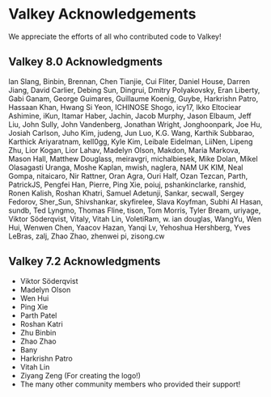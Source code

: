 # Valkey Acknowledgements

We appreciate the efforts of all who contributed code to Valkey!

## <a id="80-valkey-acknowledgments"></a>Valkey 8.0 Acknowledgments


lan Slang, Binbin, Brennan, Chen Tianjie, Cui Fliter, Daniel House, Darren Jiang,
David Carlier, Debing Sun, Dingrui, Dmitry Polyakovsky, Eran Liberty, Gabi Ganam,
George Guimares, Guillaume Koenig, Guybe, Harkrishn Patro, Hassaan Khan, Hwang Si Yeon,
ICHINOSE Shogo, icy17, Ikko Eltociear Ashimine, iKun, Itamar Haber, Jachin, Jacob Murphy,
Jason Elbaum, Jeff Liu, John Sully, John Vandenberg, Jonathan Wright, Jonghoonpark, Joe Hu,
Josiah Carlson, Juho Kim, judeng, Jun Luo, K.G. Wang, Karthik Subbarao, Karthick Ariyaratnam,
kell0gg, Kyle Kim, Leibale Eidelman, LiiNen, Lipeng Zhu, Lior Kogan, Lior Lahav, Madelyn Olson,
Makdon, Maria Markova, Mason Hall, Matthew Douglass, meiravgri, michalbiesek, Mike Dolan,
Mikel Olasagasti Uranga, Moshe Kaplan, mwish, naglera, NAM UK KIM, Neal Gompa, nitaicaro,
Nir Rattner, Oran Agra, Ouri Half, Ozan Tezcan, Parth, PatrickJS, Pengfei Han, Pierre, Ping Xie,
poiuj, pshankinclarke, ranshid, Ronen Kalish, Roshan Khatri, Samuel Adetunji, Sankar, secwall,
Sergey Fedorov, Sher_Sun, Shivshankar, skyfirelee, Slava Koyfman, Subhi Al Hasan, sundb,
Ted Lyngmo, Thomas Fline, tison, Tom Morris, Tyler Bream, uriyage, Viktor Söderqvist, Vitaly,
Vitah Lin, VoletiRam, w. ian douglas, WangYu, Wen Hui, Wenwen Chen, Yaacov Hazan, Yanqi Lv,
Yehoshua Hershberg, Yves LeBras, zalj, Zhao Zhao, zhenwei pi, zisong.cw

## <a id="72-valkey-acknowledgments"></a>Valkey 7.2 Acknowledgments


- Viktor Söderqvist
- Madelyn Olson
- Wen Hui
- Ping Xie
- Parth Patel
- Roshan Katri
- Zhu Binbin
- Zhao Zhao
- Bany
- Harkrishn Patro
- Vitah Lin
- Ziyang Zeng (For creating the logo!)
- The many other community members who provided their support!